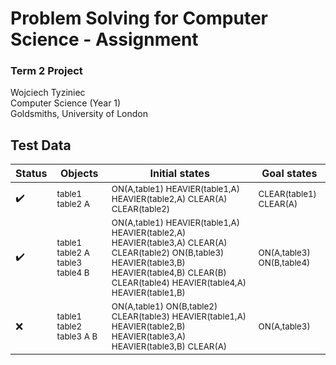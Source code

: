 # Problem Solving for Computer Science - Assignment
### Term 2 Project
Wojciech Tyziniec  
Computer Science (Year 1)  
Goldsmiths, University of London


## Test Data





|Status|Objects|Initial states|Goal states|
|---|---|---|---|
|:heavy_check_mark:|<sup>table1 table2 A</sup>|<sup>ON(A,table1) HEAVIER(table1,A) HEAVIER(table2,A) CLEAR(A) CLEAR(table2)</sup>|<sup>CLEAR(table1) CLEAR(A)</sup>|
|:heavy_check_mark:|<sup>table1 table2 A table3 table4 B</sup>|<sup>ON(A,table1) HEAVIER(table1,A) HEAVIER(table2,A) HEAVIER(table3,A) CLEAR(A) CLEAR(table2) ON(B,table3) HEAVIER(table3,B) HEAVIER(table4,B) CLEAR(B) CLEAR(table4) HEAVIER(table4,A) HEAVIER(table1,B)</sup>|<sup>ON(A,table3) ON(B,table4)</sup>|
|:x:|<sup>table1 table2 table3 A B</sup>|<sup>ON(A,table1) ON(B,table2) CLEAR(table3) HEAVIER(table1,A) HEAVIER(table2,B) HEAVIER(table3,A) HEAVIER(table3,B) CLEAR(A)</sup>|<sup>ON(A,table3)</sup>|

